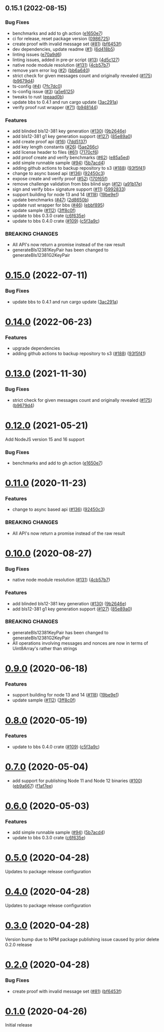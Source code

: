 ## 0.15.1 (2022-08-15)

### Bug Fixes

- benchmarks and add to gh action
  ([e1650e7](https://github.com/NuggetsLtd/node-bbs-signatures/commit/e1650e7e4cbfd6b2ad2a1894939548f08b1a4812))
- ci for release, reset package version
  ([0986725](https://github.com/NuggetsLtd/node-bbs-signatures/commit/09867254b91b6434d260bb2437ddc923132420a4))
- create proof with invalid message set ([#81](https://github.com/NuggetsLtd/node-bbs-signatures/issues/81))
  ([bf6453f](https://github.com/NuggetsLtd/node-bbs-signatures/commit/bf6453fe35369a837b47dadd4b484670bcd9f214))
- dev dependencies, update readme ([#1](https://github.com/NuggetsLtd/node-bbs-signatures/issues/1))
  ([6d418b5](https://github.com/NuggetsLtd/node-bbs-signatures/commit/6d418b569a86478ec8395a4cf2e11d2dec8dca0b))
- linting issues
  ([e70a9d6](https://github.com/NuggetsLtd/node-bbs-signatures/commit/e70a9d63c8f2a1168f941bf4951652dc05f701f0))
- linting issues, added in pre-pr script ([#13](https://github.com/NuggetsLtd/node-bbs-signatures/issues/13))
  ([4d5c127](https://github.com/NuggetsLtd/node-bbs-signatures/commit/4d5c1276b3d5bb73f0a5c4041d2c420e1de4c02b))
- native node module resolution ([#131](https://github.com/NuggetsLtd/node-bbs-signatures/issues/131))
  ([4cb57b7](https://github.com/NuggetsLtd/node-bbs-signatures/commit/4cb57b72b22243eb74394b74d1362ec06f509875))
- remove yarn error log ([#2](https://github.com/NuggetsLtd/node-bbs-signatures/issues/2))
  ([bb6a640](https://github.com/NuggetsLtd/node-bbs-signatures/commit/bb6a6407486f1149960c4b2f178278549e9d7b6e))
- strict check for given messages count and originally revealed
  ([#175](https://github.com/NuggetsLtd/node-bbs-signatures/issues/175))
  ([b9679d4](https://github.com/NuggetsLtd/node-bbs-signatures/commit/b9679d448d7250c13468b9441e99a4010a6958f3))
- ts-config ([#4](https://github.com/NuggetsLtd/node-bbs-signatures/issues/4))
  ([7fc7dc0](https://github.com/NuggetsLtd/node-bbs-signatures/commit/7fc7dc0930f8985da6be5fcbc26d2272608ff3ac))
- ts-config issue ([#3](https://github.com/NuggetsLtd/node-bbs-signatures/issues/3))
  ([a5e6125](https://github.com/NuggetsLtd/node-bbs-signatures/commit/a5e6125e725ceca1ea24528eedac5d52093ad1ca))
- tweaks to rust
  ([eeaad0b](https://github.com/NuggetsLtd/node-bbs-signatures/commit/eeaad0b48bf7f20d22bcaaa83a57cea9f66097cb))
- update bbs to 0.4.1 and run cargo update
  ([3ac291a](https://github.com/NuggetsLtd/node-bbs-signatures/commit/3ac291a557443c93ff061a188fdbdf267ef98d98))
- verify proof rust wrapper ([#71](https://github.com/NuggetsLtd/node-bbs-signatures/issues/71))
  ([b948144](https://github.com/NuggetsLtd/node-bbs-signatures/commit/b9481443d438eeb6449cb8fb25787269af46a111))

### Features

- add blinded bls12-381 key generation ([#130](https://github.com/NuggetsLtd/node-bbs-signatures/issues/130))
  ([9b2646e](https://github.com/NuggetsLtd/node-bbs-signatures/commit/9b2646e3eb41b0fb4a46448c137b715e319dcc30))
- add bls12-381 g1 key generation support ([#127](https://github.com/NuggetsLtd/node-bbs-signatures/issues/127))
  ([85e89a0](https://github.com/NuggetsLtd/node-bbs-signatures/commit/85e89a02e6649d4c31b1c07d252267d48f9b9c73))
- add create proof api ([#16](https://github.com/NuggetsLtd/node-bbs-signatures/issues/16))
  ([7dd5137](https://github.com/NuggetsLtd/node-bbs-signatures/commit/7dd513788eefc628ca38b6e211f3459dcf6e3329))
- add key length constants ([#26](https://github.com/NuggetsLtd/node-bbs-signatures/issues/26))
  ([5ae266c](https://github.com/NuggetsLtd/node-bbs-signatures/commit/5ae266c18f46af9a2871673061486caf1e1da126))
- add license header to files ([#61](https://github.com/NuggetsLtd/node-bbs-signatures/issues/61))
  ([7170cf6](https://github.com/NuggetsLtd/node-bbs-signatures/commit/7170cf63f0216392ccc538e2cacfd8161b475450))
- add proof create and verify benchmarks ([#62](https://github.com/NuggetsLtd/node-bbs-signatures/issues/62))
  ([e85a5ed](https://github.com/NuggetsLtd/node-bbs-signatures/commit/e85a5ed8b3510f4963348390d59163b8a9973e6e))
- add simple runnable sample ([#94](https://github.com/NuggetsLtd/node-bbs-signatures/issues/94))
  ([5b7acd4](https://github.com/NuggetsLtd/node-bbs-signatures/commit/5b7acd4092fec1e3cd459297fb74b11f7fa05079))
- adding github actions to backup repository to s3
  ([#188](https://github.com/NuggetsLtd/node-bbs-signatures/issues/188))
  ([93f5f41](https://github.com/NuggetsLtd/node-bbs-signatures/commit/93f5f41aa3921c3cf78ef001272d7eaad1b3c6fc))
- change to async based api ([#136](https://github.com/NuggetsLtd/node-bbs-signatures/issues/136))
  ([92450c3](https://github.com/NuggetsLtd/node-bbs-signatures/commit/92450c34714f8039d222feb2106cc63701b4d42a))
- expose create and verify proof ([#52](https://github.com/NuggetsLtd/node-bbs-signatures/issues/52))
  ([170f65f](https://github.com/NuggetsLtd/node-bbs-signatures/commit/170f65f8bf9d8ca18b5e9783087a3e143f667d52))
- remove challenge validation from bbs blind sign ([#12](https://github.com/NuggetsLtd/node-bbs-signatures/issues/12))
  ([a91b17e](https://github.com/NuggetsLtd/node-bbs-signatures/commit/a91b17e700430e59f8f44cd574f1f3ccc1b17218))
- sign and verify bbs+ signature support ([#11](https://github.com/NuggetsLtd/node-bbs-signatures/issues/11))
  ([5992833](https://github.com/NuggetsLtd/node-bbs-signatures/commit/5992833b9606f5b146012233149ae6f43771b575))
- support building for node 13 and 14 ([#118](https://github.com/NuggetsLtd/node-bbs-signatures/issues/118))
  ([19be9e1](https://github.com/NuggetsLtd/node-bbs-signatures/commit/19be9e1d945c03fbd85830a969b370f222bf5203))
- update benchmarks ([#47](https://github.com/NuggetsLtd/node-bbs-signatures/issues/47))
  ([2d8650b](https://github.com/NuggetsLtd/node-bbs-signatures/commit/2d8650b88e086bbbb7a21bbe387eb52c549a7bc7))
- update rust wrapper for bbs ([#46](https://github.com/NuggetsLtd/node-bbs-signatures/issues/46))
  ([ebbf895](https://github.com/NuggetsLtd/node-bbs-signatures/commit/ebbf895a329e4bc81054694afcbf55ed2f70d405))
- update sample ([#112](https://github.com/NuggetsLtd/node-bbs-signatures/issues/112))
  ([3ff8c0f](https://github.com/NuggetsLtd/node-bbs-signatures/commit/3ff8c0f333e041a18c008799a064046535aebba5))
- update to bbs 0.3.0 crate
  ([c6f635e](https://github.com/NuggetsLtd/node-bbs-signatures/commit/c6f635e5c2734ee76d7a36ef3f7b26ba48d51d16))
- update to bbs 0.4.0 crate ([#109](https://github.com/NuggetsLtd/node-bbs-signatures/issues/109))
  ([c5f3a9c](https://github.com/NuggetsLtd/node-bbs-signatures/commit/c5f3a9c961beeb3165dbfb1982b4f5bb20fd18f9))

### BREAKING CHANGES

- All API's now return a promise instead of the raw result
- generateBls12381KeyPair has been changed to generateBls12381G2KeyPair

# [0.15.0](https://github.com/mattrglobal/node-bbs-signatures/compare/0.14.0...0.15.0) (2022-07-11)

### Bug Fixes

- update bbs to 0.4.1 and run cargo update
  ([3ac291a](https://github.com/mattrglobal/node-bbs-signatures/commit/3ac291a557443c93ff061a188fdbdf267ef98d98))

# [0.14.0](https://github.com/mattrglobal/node-bbs-signatures/compare/v0.13.0...v0.14.0) (2022-06-23)

### Features

- upgrade dependencies
- adding github actions to backup repository to s3
  ([#188](https://github.com/mattrglobal/node-bbs-signatures/issues/188))
  ([93f5f41](https://github.com/mattrglobal/node-bbs-signatures/commit/93f5f41aa3921c3cf78ef001272d7eaad1b3c6fc))

# [0.13.0](https://github.com/mattrglobal/node-bbs-signatures/compare/v0.12.0...v0.13.0) (2021-11-30)

### Bug Fixes

- strict check for given messages count and originally revealed
  ([#175](https://github.com/mattrglobal/node-bbs-signatures/issues/175))
  ([b9679d4](https://github.com/mattrglobal/node-bbs-signatures/commit/b9679d448d7250c13468b9441e99a4010a6958f3))

# [0.12.0](https://github.com/mattrglobal/node-bbs-signatures/compare/0.11.0...0.12.0) (2021-05-21)

Add NodeJS version 15 and 16 support

### Bug Fixes

- benchmarks and add to gh action
  ([e1650e7](https://github.com/mattrglobal/node-bbs-signatures/commit/e1650e7e4cbfd6b2ad2a1894939548f08b1a4812))

# [0.11.0](https://github.com/mattrglobal/node-bbs-signatures/compare/0.10.0...0.11.0) (2020-11-23)

### Features

- change to async based api ([#136](https://github.com/mattrglobal/node-bbs-signatures/issues/136))
  ([92450c3](https://github.com/mattrglobal/node-bbs-signatures/commit/92450c34714f8039d222feb2106cc63701b4d42a))

### BREAKING CHANGES

- All API's now return a promise instead of the raw result

# [0.10.0](https://github.com/mattrglobal/node-bbs-signatures/compare/0.9.0...0.10.0) (2020-08-27)

### Bug Fixes

- native node module resolution ([#131](https://github.com/mattrglobal/node-bbs-signatures/issues/131))
  ([4cb57b7](https://github.com/mattrglobal/node-bbs-signatures/commit/4cb57b72b22243eb74394b74d1362ec06f509875))

### Features

- add blinded bls12-381 key generation ([#130](https://github.com/mattrglobal/node-bbs-signatures/issues/130))
  ([9b2646e](https://github.com/mattrglobal/node-bbs-signatures/commit/9b2646e3eb41b0fb4a46448c137b715e319dcc30))
- add bls12-381 g1 key generation support ([#127](https://github.com/mattrglobal/node-bbs-signatures/issues/127))
  ([85e89a0](https://github.com/mattrglobal/node-bbs-signatures/commit/85e89a02e6649d4c31b1c07d252267d48f9b9c73))

### BREAKING CHANGES

- generateBls12381KeyPair has been changed to generateBls12381G2KeyPair
- All operations involving messages and nonces are now in terms of Uint8Array's rather than strings

# [0.9.0](https://github.com/mattrglobal/node-bbs-signatures/compare/0.8.0...0.9.0) (2020-06-18)

### Features

- support building for node 13 and 14 ([#118](https://github.com/mattrglobal/node-bbs-signatures/issues/118))
  ([19be9e1](https://github.com/mattrglobal/node-bbs-signatures/commit/19be9e1d945c03fbd85830a969b370f222bf5203))
- update sample ([#112](https://github.com/mattrglobal/node-bbs-signatures/issues/112))
  ([3ff8c0f](https://github.com/mattrglobal/node-bbs-signatures/commit/3ff8c0f333e041a18c008799a064046535aebba5))

# [0.8.0](https://github.com/mattrglobal/node-bbs-signatures/compare/0.7.0...0.8.0) (2020-05-19)

### Features

- update to bbs 0.4.0 crate ([#109](https://github.com/mattrglobal/node-bbs-signatures/issues/109))
  ([c5f3a9c](https://github.com/mattrglobal/node-bbs-signatures/commit/c5f3a9c961beeb3165dbfb1982b4f5bb20fd18f9))

# [0.7.0](https://github.com/mattrglobal/node-bbs-signatures/compare/0.6.0...0.7.0) (2020-05-04)

- add support for publishing Node 11 and Node 12 binaries
  ([#100](https://github.com/mattrglobal/node-bbs-signatures/issues/100))
  ([eb9a667](https://github.com/mattrglobal/node-bbs-signatures/pull/104/commits/eb9a667e98a9bade59d874a5f91bcc862f130a32))
  ([f1af7ee](https://github.com/mattrglobal/node-bbs-signatures/pull/105/commits/f1af7eebc8561b43cea286426e744dbb8758a450))

# [0.6.0](https://github.com/mattrglobal/node-bbs-signatures/compare/0.5.0...0.6.0) (2020-05-03)

### Features

- add simple runnable sample ([#94](https://github.com/mattrglobal/node-bbs-signatures/issues/94))
  ([5b7acd4](https://github.com/mattrglobal/node-bbs-signatures/commit/5b7acd4092fec1e3cd459297fb74b11f7fa05079))
- update to bbs 0.3.0 crate
  ([c6f635e](https://github.com/mattrglobal/node-bbs-signatures/commit/c6f635e5c2734ee76d7a36ef3f7b26ba48d51d16))

# [0.5.0](https://github.com/mattrglobal/node-bbs-signatures/compare/0.3.0...0.5.0) (2020-04-28)

Updates to package release configuration

# [0.4.0](https://github.com/mattrglobal/node-bbs-signatures/compare/0.3.0...0.4.0) (2020-04-28)

Updates to package release configuration

# [0.3.0](https://github.com/mattrglobal/node-bbs-signatures/compare/0.1.0...0.3.0) (2020-04-28)

Version bump due to NPM package publishing issue caused by prior delete 0.2.0 release

# [0.2.0](https://github.com/mattrglobal/node-bbs-signatures/compare/0.1.0...0.2.0) (2020-04-28)

### Bug Fixes

- create proof with invalid message set ([#81](https://github.com/mattrglobal/node-bbs-signatures/issues/81))
  ([bf6453f](https://github.com/mattrglobal/node-bbs-signatures/commit/bf6453fe35369a837b47dadd4b484670bcd9f214))

# [0.1.0](https://github.com/mattrglobal/node-bbs-signatures/compare/0.2.0...0.1.0) (2020-04-26)

Initial release
